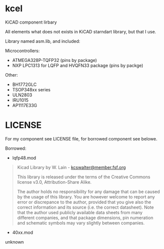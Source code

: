 kcel
====

KiCAD component lirbary

All elements what does not exists in KiCAD starndart library, but that I use.

Library named asm.lib, and included:

Microcontrollers:
* ATMEGA328P-TQFP32 (pins by package)
* NXP LPC1313 for LQFP and HVQFN33 package (pins by packge)

Other:
* BH1772GLC
* TSOP348xx series  
* ULN2803
* IRU1015
* AP1117E33G


LICENSE
========

For my component see LICENSE file,
for borrowed component see belowe.

Borrowed:
* lqfp48.mod

> Kicad Library by W. Lain - kcswalter@member.fsf.org
> 
> This library is released under the terms of the Creative Commons license v3.0, Attribution-Share Alike.
> 
> The author holds no responsibility for any damage that can be caused by the usage of this library. You are however welcome to report any error or discrepance to the author, provided that you give also the correct information and its source (i.e. the correct datasheet).
> Note that the author used publicly available data sheets from many different companies, and that package dimensions, pin numeration and schematic symbols may vary slightly between companies.

* 40xx.mod 

unknown
